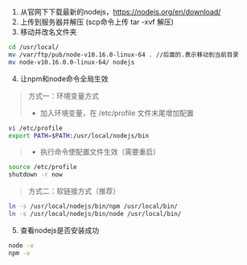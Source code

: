 1. 从官网下下载最新的nodejs，https://nodejs.org/en/download/
2. 上传到服务器并解压 (scp命令上传 tar -xvf 解压)
3. 移动并改名文件夹
```bash
cd /usr/local/
mv /var/ftp/pub/node-v10.16.0-linux-64 . //后面的.表示移动到当前目录
mv node-v10.16.0.0-linux-64/ nodejs
```
4. 让npm和node命令全局生效
> 方式一：环境变量方式
> - 加入环境变量，在 /etc/profile 文件末尾增加配置
```bash
vi /etc/profile
export PATH=$PATH:/usr/local/nodejs/bin
```
> - 执行命令使配置文件生效（需要重启）
```bash
source /etc/profile
shutdown -r now
```
> 方式二：软链接方式（推荐）
```bash
ln -s /usr/local/nodejs/bin/npm /usr/local/bin/
ln -s /usr/local/nodejs/bin/node /usr/local/bin/
```
5. 查看nodejs是否安装成功
```bash
node -v
npm -v
```